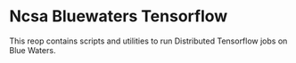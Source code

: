 # Ncsa Bluewaters Tensorflow
This reop contains scripts and utilities to run Distributed Tensorflow jobs on Blue Waters.
